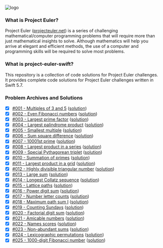 ![logo](https://user-images.githubusercontent.com/22100277/148104315-11d5f9bc-4c9b-4102-bafc-afe6a2a03cd0.png)

### What is Project Euler?

Project Euler ([projecteuler.net](http://projecteuler.net)) is a series of challenging mathematical/computer programming problems that will require more than just mathematical insights to solve. Although mathematics will help you arrive at elegant and efficient methods, the use of a computer and programming skills will be required to solve most problems.

### What is project-euler-swift?

This repository is a collection of code solutions for Project Euler challenges. It provides complete code solutions for Project Euler challenges written in Swift 5.7.

### Problem Archives and Solutions 
- [x] [#001 - Multiples of 3 and 5](https://projecteuler.net/problem=1) ([solution](https://github.com/josiprezic/project-euler-swift/blob/main/project-euler-swift/solutions/Challenge001.swift))
- [x] [#002 - Even Fibonacci numbers](https://projecteuler.net/problem=2) ([solution](https://github.com/josiprezic/project-euler-swift/blob/main/project-euler-swift/solutions/Challenge002.swift))
- [x] [#003 - Largest prime factor](https://projecteuler.net/problem=3) ([solution](https://github.com/josiprezic/project-euler-swift/blob/main/project-euler-swift/solutions/Challenge003.swift))
- [x] [#004 - Largest palindrome product](https://projecteuler.net/problem=4) ([solution](https://github.com/josiprezic/project-euler-swift/blob/main/project-euler-swift/solutions/Challenge004.swift))
- [x] [#005 - Smallest multiple](https://projecteuler.net/problem=5) ([solution](https://github.com/josiprezic/project-euler-swift/blob/main/project-euler-swift/solutions/Challenge005.swift))
- [x] [#006 - Sum square difference](https://projecteuler.net/problem=6) ([solution](https://github.com/josiprezic/project-euler-swift/blob/main/project-euler-swift/solutions/Challenge006.swift))
- [x] [#007 - 10001st prime](https://projecteuler.net/problem=7) ([solution](https://github.com/josiprezic/project-euler-swift/blob/main/project-euler-swift/solutions/Challenge007.swift))
- [x] [#008 - Largest product in a series](https://projecteuler.net/problem=8) ([solution](https://github.com/josiprezic/project-euler-swift/blob/main/project-euler-swift/solutions/Challenge008.swift))
- [x] [#009 - Special Pythagorean triplet](https://projecteuler.net/problem=9) ([solution](https://github.com/josiprezic/project-euler-swift/blob/main/project-euler-swift/solutions/Challenge009.swift))
- [x] [#010 - Summation of primes](https://projecteuler.net/problem=10) ([solution](https://github.com/josiprezic/project-euler-swift/blob/main/project-euler-swift/solutions/Challenge010.swift))
- [x] [#011 - Largest product in a grid](https://projecteuler.net/problem=11) ([solution](https://github.com/josiprezic/project-euler-swift/blob/main/project-euler-swift/solutions/Challenge011.swift))
- [x] [#012 - Highly divisible triangular number](https://projecteuler.net/problem=12) ([solution](https://github.com/josiprezic/project-euler-swift/blob/main/project-euler-swift/solutions/Challenge012.swift))
- [x] [#013 - Large sum](https://projecteuler.net/problem=13) ([solution](https://github.com/josiprezic/project-euler-swift/blob/main/project-euler-swift/solutions/Challenge013.swift))
- [x] [#014 - Longest Collatz sequence](https://projecteuler.net/problem=14) ([solution](https://github.com/josiprezic/project-euler-swift/blob/main/project-euler-swift/solutions/Challenge014.swift))
- [x] [#015 - Lattice paths](https://projecteuler.net/problem=15) ([solution](https://github.com/josiprezic/project-euler-swift/blob/main/project-euler-swift/solutions/Challenge015.swift))
- [x] [#016 - Power digit sum](https://projecteuler.net/problem=16) ([solution](https://github.com/josiprezic/project-euler-swift/blob/main/project-euler-swift/solutions/Challenge016.swift))
- [x] [#017 - Number letter counts](https://projecteuler.net/problem=17) ([solution](https://github.com/josiprezic/project-euler-swift/blob/main/project-euler-swift/solutions/Challenge017.swift))
- [x] [#018 - Maximum path sum I](https://projecteuler.net/problem=18) ([solution](https://github.com/josiprezic/project-euler-swift/blob/main/project-euler-swift/solutions/Challenge018.swift))
- [x] [#019 - Counting Sundays](https://projecteuler.net/problem=19) ([solution](https://github.com/josiprezic/project-euler-swift/blob/main/project-euler-swift/solutions/Challenge019.swift))
- [x] [#020 - Factorial digit sum](https://projecteuler.net/problem=20) ([solution](https://github.com/josiprezic/project-euler-swift/blob/main/project-euler-swift/solutions/Challenge020.swift))
- [x] [#021 - Amicable numbers](https://projecteuler.net/problem=21) ([solution](https://github.com/josiprezic/project-euler-swift/blob/main/project-euler-swift/solutions/Challenge021.swift))
- [x] [#022 - Names scores](https://projecteuler.net/problem=22) ([solution](https://github.com/josiprezic/project-euler-swift/blob/main/project-euler-swift/solutions/Challenge022.swift))
- [x] [#023 - Non-abundant sums](https://projecteuler.net/problem=23) ([solution](https://github.com/josiprezic/project-euler-swift/blob/main/project-euler-swift/solutions/Challenge023.swift))
- [x] [#024 - Lexicographic permutations](https://projecteuler.net/problem=24) ([solution](https://github.com/josiprezic/project-euler-swift/blob/main/project-euler-swift/solutions/Challenge024.swift))
- [x] [#025 - 1000-digit Fibonacci number](https://projecteuler.net/problem=25) ([solution](https://github.com/josiprezic/project-euler-swift/blob/main/project-euler-swift/solutions/Challenge025.swift))
